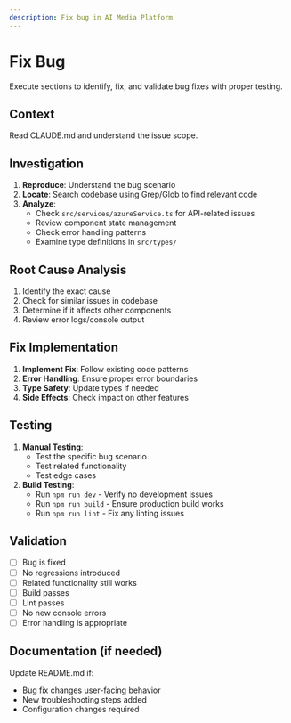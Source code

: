 ```yaml
---
description: Fix bug in AI Media Platform
---
```


# Fix Bug

Execute sections to identify, fix, and validate bug fixes with proper testing.

## Context
Read CLAUDE.md and understand the issue scope.

## Investigation
1. **Reproduce**: Understand the bug scenario
2. **Locate**: Search codebase using Grep/Glob to find relevant code
3. **Analyze**: 
   - Check `src/services/azureService.ts` for API-related issues
   - Review component state management
   - Check error handling patterns
   - Examine type definitions in `src/types/`

## Root Cause Analysis
1. Identify the exact cause
2. Check for similar issues in codebase
3. Determine if it affects other components
4. Review error logs/console output

## Fix Implementation
1. **Implement Fix**: Follow existing code patterns
2. **Error Handling**: Ensure proper error boundaries
3. **Type Safety**: Update types if needed
4. **Side Effects**: Check impact on other features

## Testing
1. **Manual Testing**: 
   - Test the specific bug scenario
   - Test related functionality
   - Test edge cases
2. **Build Testing**:
   - Run `npm run dev` - Verify no development issues
   - Run `npm run build` - Ensure production build works
   - Run `npm run lint` - Fix any linting issues

## Validation
- [ ] Bug is fixed
- [ ] No regressions introduced
- [ ] Related functionality still works
- [ ] Build passes
- [ ] Lint passes
- [ ] No new console errors
- [ ] Error handling is appropriate

## Documentation (if needed)
Update README.md if:
- Bug fix changes user-facing behavior
- New troubleshooting steps added
- Configuration changes required